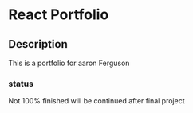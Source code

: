 # React Portfolio

## Description 
This is a portfolio for aaron Ferguson


### status
Not 100% finished will be continued after final project
